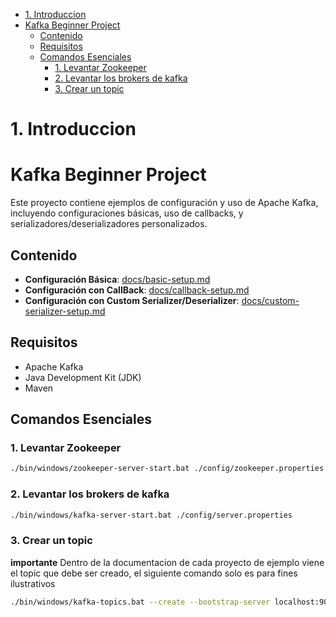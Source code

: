 

- [1. Introduccion](#1-introduccion)
- [Kafka Beginner Project](#kafka-beginner-project)
  - [Contenido](#contenido)
  - [Requisitos](#requisitos)
  - [Comandos Esenciales](#comandos-esenciales)
    - [1. Levantar Zookeeper](#1-levantar-zookeeper)
    - [2. Levantar los brokers de kafka](#2-levantar-los-brokers-de-kafka)
    - [3. Crear un topic](#3-crear-un-topic)



# 1. Introduccion

# Kafka Beginner Project

Este proyecto contiene ejemplos de configuración y uso de Apache Kafka, incluyendo configuraciones básicas, uso de callbacks, y serializadores/deserializadores personalizados.

## Contenido

- **Configuración Básica**: [docs/basic-setup.md](docs/basic-setup.md)
- **Configuración con CallBack**: [docs/callback-setup.md](docs/callback-setup.md)
- **Configuración con Custom Serializer/Deserializer**: [docs/custom-serializer-setup.md](docs/custom-serializer-setup.md)

## Requisitos

- Apache Kafka
- Java Development Kit (JDK)
- Maven

## Comandos Esenciales

### 1. Levantar Zookeeper

```bash
./bin/windows/zookeeper-server-start.bat ./config/zookeeper.properties
```

### 2. Levantar los brokers de kafka

```bash
./bin/windows/kafka-server-start.bat ./config/server.properties
```

### 3. Crear un topic

**importante** 
Dentro de la documentacion de cada proyecto de ejemplo viene el topic que debe ser creado, el siguiente comando solo es para fines ilustrativos

```bash
./bin/windows/kafka-topics.bat --create --bootstrap-server localhost:9092 --replication-factor 1 --partitions 2 --topic <TopicName>
```

